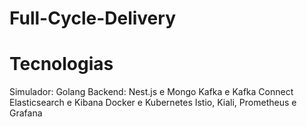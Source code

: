 # Full-Cycle-Delivery

# Tecnologias
Simulador: Golang
Backend: Nest.js e Mongo
Kafka e Kafka Connect
Elasticsearch e Kibana
Docker e Kubernetes
Istio, Kiali, Prometheus e Grafana


